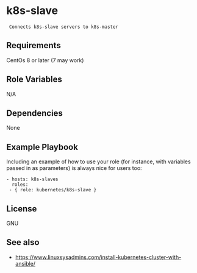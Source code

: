 k8s-slave
=========

     Connects k8s-slave servers to k8s-master  

Requirements
------------

CentOs 8 or later (7 may work)

Role Variables
--------------

N/A

Dependencies
------------

None

Example Playbook
----------------

Including an example of how to use your role (for instance, with variables passed in as parameters) is always nice for users too:

    - hosts: k8s-slaves
      roles:
     - { role: kubernetes/k8s-slave }

License
-------

GNU

See also
------------------

* https://www.linuxsysadmins.com/install-kubernetes-cluster-with-ansible/
